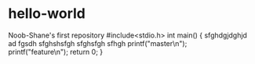 # hello-world
Noob-Shane's first repository
#include<stdio.h>
int main()
{
sfghdgjdghjd
ad
fgsdh
sfghshsfgh
sfghsfgh
sfhgh
  printf("master\n");  
  printf("feature\n");
  return 0;
}

